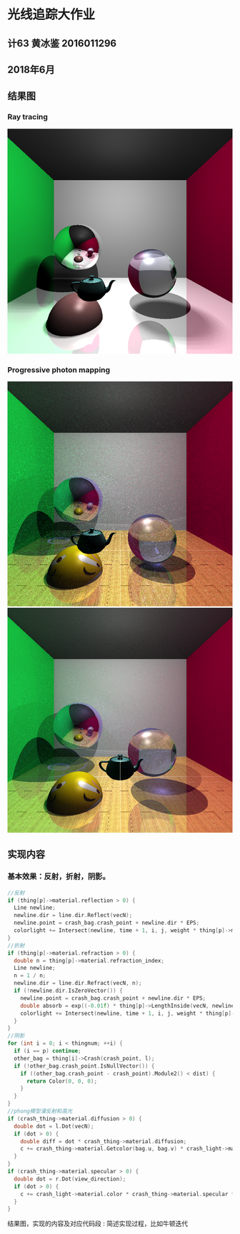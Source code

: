 # 光线追踪大作业
## 计63 黄冰鉴 2016011296
## 2018年6月

## 结果图
### Ray tracing
![ray_tracing](https://github.com/huangbj16/papers/blob/master/draw.png)
### Progressive photon mapping
![ppm](https://github.com/huangbj16/papers/blob/master/11.png)
![ppm](https://github.com/huangbj16/papers/blob/master/4.png)

## 实现内容
### 基本效果：反射，折射，阴影。
```C++
//反射
if (thing[p]->material.reflection > 0) {
  Line newline;
  newline.dir = line.dir.Reflect(vecN);
  newline.point = crash_bag.crash_point + newline.dir * EPS;
  colorlight += Intersect(newline, time + 1, i, j, weight * thing[p]->material.reflection) * thing[p]->material.Getcolor(crash_bag.u, crash_bag.v) * thing[p]->material.reflection;//calculate reflect color
}
//折射
if (thing[p]->material.refraction > 0) {
  double n = thing[p]->material.refraction_index;
  Line newline;
  n = 1 / n;
  newline.dir = line.dir.Refract(vecN, n);
  if (!newline.dir.IsZeroVector()) {
    newline.point = crash_bag.crash_point + newline.dir * EPS;
    double absorb = exp((-0.01f) * thing[p]->LengthInside(vecN, newline.dir));
    colorlight += Intersect(newline, time + 1, i, j, weight * thing[p]->material.refraction * absorb) * (thing[p]->material.refraction * absorb);
  }
}
//阴影
for (int i = 0; i < thingnum; ++i) {
  if (i == p) continue;
  other_bag = thing[i]->Crash(crash_point, l);
  if (!other_bag.crash_point.IsNullVector()) {
    if ((other_bag.crash_point - crash_point).Module2() < dist) {
      return Color(0, 0, 0);
    }
  }
}
//phong模型漫反射和高光
if (crash_thing->material.diffusion > 0) {
  double dot = l.Dot(vecN);
  if (dot > 0) {
    double diff = dot * crash_thing->material.diffusion;
    c += crash_thing->material.Getcolor(bag.u, bag.v) * crash_light->material.color * diff;
  }
}
if (crash_thing->material.specular > 0) {
  double dot = r.Dot(view_direction);
  if (dot > 0) {
    c += crash_light->material.color * crash_thing->material.specular * pow(dot, 20);
  }
}
```




结果图，实现的内容及对应代码段
:
简述实现过程，比如牛顿迭代
